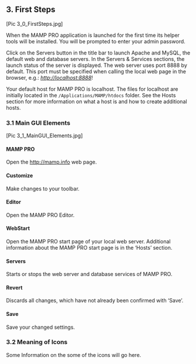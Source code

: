 ## 3. First Steps

[Pic 3_0_FirstSteps.jpg]

When the MAMP PRO application is launched for the first time its helper tools will be installed. You will be prompted to enter your admin password.

Click on the Servers button in the title bar to launch Apache and MySQL, the default web and database servers. In the Servers & Services sections, the launch status of the server is displayed. The web server uses port 8888 by default. This port must be specified when calling the local web page in the browser, e.g.: _<http://localhost:8888>_!

Your default host for MAMP PRO is localhost. The files for localhost are initially located in the `/Applications/MAMP/htdocs` folder. See the Hosts section for more information on what a host is and how to create additional hosts.

### 3.1 Main GUI Elements

[Pic 3_1_MainGUI_Elements.jpg]

#### MAMP PRO
Open the <http://mamp.info> web page.

#### Customize
Make changes to your toolbar.

#### Editor
Open the MAMP PRO Editor.

#### WebStart
Open the MAMP PRO start page of your local web server. Additional information about the MAMP PRO start page is in the ‘Hosts’ section.

#### Servers
Starts or stops the web server and database services of MAMP PRO.

#### Revert
Discards all changes, which have not already been confirmed with ‘Save’.

#### Save
Save your changed settings.


### 3.2 Meaning of Icons

Some Information on the some of the icons will go here.
